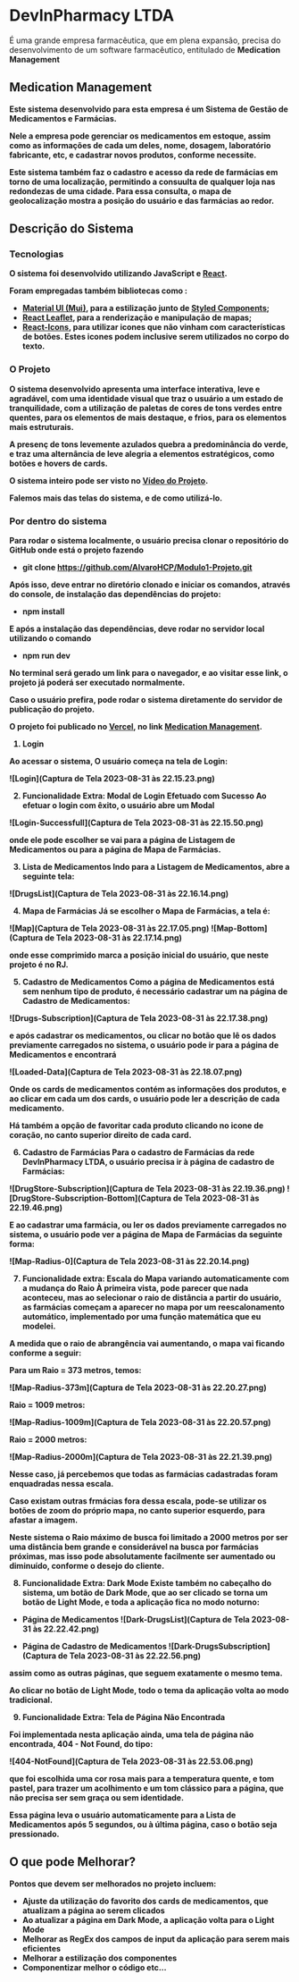 # DevInPharmacy LTDA

É uma grande empresa farmacêutica, que em plena expansão, precisa do desenvolvimento de um software farmacêutico, entitulado de <b>Medication Management<b>

## Medication Management

Este sistema desenvolvido para esta empresa é um Sistema de Gestão de Medicamentos e Farmácias. 

Nele a empresa pode gerenciar os medicamentos em estoque, assim como as informações de cada um deles, nome, dosagem, laboratório fabricante, etc, e cadastrar novos produtos, conforme necessite.

Este sistema também faz o cadastro e acesso da rede de farmácias em torno de uma localização, permitindo a consuulta de qualquer loja nas redondezas de uma cidade. Para essa consulta, o mapa de geolocalização mostra a posição do usuário e das farmácias ao redor.

## Descrição do Sistema

### Tecnologias

O sistema foi desenvolvido utilizando JavaScript e [React](https://react.dev/). 

Foram empregadas também bibliotecas como :
- [Material UI (Mui)](https://mui.com/), para a estilização junto de [Styled Components](https://styled-components.com/); 
- [React Leaflet](https://react-leaflet.js.org/), para a renderização e manipulação de mapas;
- [React-Icons](https://react-icons.github.io/react-icons), para utilizar icones que não vinham com características de botões. Estes icones podem inclusive serem utilizados no corpo do texto.

### O Projeto

O sistema desenvolvido apresenta uma interface interativa, leve e agradável, com uma identidade visual que traz o usuário a um estado de tranquilidade, com a utilização de paletas de cores de tons verdes entre quentes, para os elementos de mais destaque, e frios, para os elementos mais estruturais.

A presenç de tons levemente azulados quebra a predominância do verde, e traz uma alternância de leve alegria a elementos estratégicos, como botões e hovers de cards.

O sistema inteiro pode ser visto no [Vídeo do Projeto](https://modulo1-projeto-alvaro.vercel.app/).

Falemos mais das telas do sistema, e de como utilizá-lo.

### Por dentro do sistema

Para rodar o sistema localmente, o usuário precisa clonar o repositório do GitHub onde está o projeto fazendo

- git clone https://github.com/AlvaroHCP/Modulo1-Projeto.git

Após isso, deve entrar no diretório clonado e iniciar os comandos, através do console, de instalação das dependências do projeto:

- npm install

E após a instalação das dependências, deve rodar no servidor local utilizando o comando

- npm run dev

No terminal será gerado um link para o navegador, e ao visitar esse link, o projeto já poderá ser executado normalmente.

Caso o usuário prefira, pode rodar o sistema diretamente do servidor de publicação do projeto.

O projeto foi publicado no [Vercel](https://vercel.com/), no link [Medication Management](https://modulo1-projeto-alvaro.vercel.app/). 

1. **Login**

Ao acessar o sistema, O usuário começa na tela de Login:

![Login](Captura de Tela 2023-08-31 às 22.15.23.png)

2. **Funcionalidade Extra: Modal de Login Efetuado com Sucesso**
Ao efetuar o login com êxito, o usuário abre um Modal

![Login-Successfull](Captura de Tela 2023-08-31 às 22.15.50.png)

onde ele pode escolher se vai para a página de Listagem de Medicamentos ou para a página de Mapa de Farmácias.

3. **Lista de Medicamentos**
Indo para a Listagem de Medicamentos, abre a seguinte tela:

![DrugsList](Captura de Tela 2023-08-31 às 22.16.14.png)

4. **Mapa de Farmácias**
Já se escolher o Mapa de Farmácias, a tela é:

![Map](Captura de Tela 2023-08-31 às 22.17.05.png)
![Map-Bottom](Captura de Tela 2023-08-31 às 22.17.14.png)

onde esse comprimido marca a posição inicial do usuário, que neste projeto é no RJ.

5. **Cadastro de Medicamentos**
Como a página de Medicamentos está sem nenhum tipo de produto, é necessário cadastrar um na página de Cadastro de Medicamentos:

![Drugs-Subscription](Captura de Tela 2023-08-31 às 22.17.38.png)

e após cadastrar os medicamentos, ou clicar no botão que lê os dados previamente carregados no sistema, o usuário pode ir para a página de Medicamentos e encontrará 

![Loaded-Data](Captura de Tela 2023-08-31 às 22.18.07.png)

Onde os cards de medicamentos contém as informações dos produtos, e ao clicar em cada um dos cards, o usuário pode ler a descrição de cada medicamento. 

Há também a opção de favoritar cada produto clicando no icone de coração, no canto superior direito de cada card.

6. **Cadastro de Farmácias**
Para o cadastro de Farmácias da rede DevInPharmacy LTDA, o usuário precisa ir à página de cadastro de Farmácias:

![DrugStore-Subscription](Captura de Tela 2023-08-31 às 22.19.36.png)
![DrugStore-Subscription-Bottom](Captura de Tela 2023-08-31 às 22.19.46.png)

E ao cadastrar uma farmácia, ou ler os dados previamente carregados no sistema, o usuário pode ver a página de Mapa de Farmácias da seguinte forma:

![Map-Radius-0](Captura de Tela 2023-08-31 às 22.20.14.png)


7. **Funcionalidade extra: Escala do Mapa variando automaticamente com a mudança do Raio**
À primeira vista, pode parecer que nada aconteceu, mas ao selecionar o raio de distância a partir do usuário, as farmácias começam a aparecer no mapa por um reescalonamento automático, implementado por uma função matemática que eu modelei.

A medida que o raio de abrangência vai aumentando, o mapa vai ficando conforme a seguir:

Para um Raio = 373 metros, temos:

![Map-Radius-373m](Captura de Tela 2023-08-31 às 22.20.27.png)

Raio = 1009 metros:

![Map-Radius-1009m](Captura de Tela 2023-08-31 às 22.20.57.png)

Raio = 2000 metros:

![Map-Radius-2000m](Captura de Tela 2023-08-31 às 22.21.39.png)

Nesse caso, já percebemos que todas as farmácias cadastradas foram enquadradas nessa escala. 

Caso existam outras frmácias fora dessa escala, pode-se utilizar os botões de zoom do próprio mapa, no canto superior esquerdo, para afastar a imagem.

Neste sistema o Raio máximo de busca foi limitado a 2000 metros por ser uma distância bem grande e considerável na busca por farmácias próximas, mas isso pode absolutamente facilmente ser aumentado ou diminuído, conforme o desejo do cliente.

8. **Funcionalidade Extra: Dark Mode**
Existe também no cabeçalho do sistema, um botão de Dark Mode, que ao ser clicado se torna um botão de Light Mode, e toda a aplicação fica no modo noturno:

- **Página de Medicamentos**
![Dark-DrugsList](Captura de Tela 2023-08-31 às 22.22.42.png)

- **Página de Cadastro de Medicamentos**
![Dark-DrugsSubscription](Captura de Tela 2023-08-31 às 22.22.56.png)

assim como as outras páginas, que seguem exatamente o mesmo tema.

Ao clicar no botão de Light Mode, todo o tema da aplicação volta ao modo tradicional.

9. **Funcionalidade Extra: Tela de Página Não Encontrada**

Foi implementada nesta aplicação ainda, uma tela de página não encontrada, 404 - Not Found, do tipo:

![404-NotFound](Captura de Tela 2023-08-31 às 22.53.06.png)

que foi escolhida uma cor rosa mais para a temperatura quente, e tom pastel, para trazer um acolhimento e um tom clássico para a página, que não precisa ser sem graça ou sem identidade.

Essa página leva o usuário automaticamente para a Lista de Medicamentos após 5 segundos, ou à última página, caso o botão seja pressionado.

## O que pode Melhorar?
 
 Pontos que devem ser melhorados no projeto incluem:
- Ajuste da utilização do favorito dos cards de medicamentos, que atualizam a página ao serem clicados
- Ao atualizar a página em Dark Mode, a aplicação volta para o Light Mode
- Melhorar as RegEx dos campos de input da aplicação para serem mais eficientes
- Melhorar a estilização dos componentes
- Componentizar melhor o código
 etc...
 
